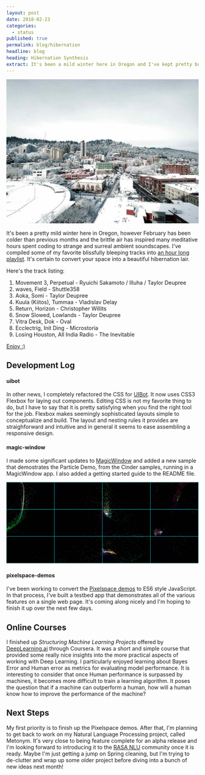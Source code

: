```yaml
---
layout: post
date: 2018-02-23
categories:
  - status
published: true
permalink: blog/hibernation
headline: blog
heading: Hibernation Synthesis
extract: It's been a mild winter here in Oregon and I've kept pretty busy a variety of projects on both work and play...
---
```


![Snowy view from my window](/assets/images/blog/hibernation.jpg)

It's been a pretty mild winter here in Oregon, however February has been colder than previous months and the brittle air has inspired many meditative hours spent coding to strange and surreal ambient soundscapes. I've compiled some of my favorite blissfully bleeping tracks into [an hour long playlist][google-playlist]. It's certain to convert your space into a beautiful hibernation lair.

Here's the track listing:
1. Movement 3, Perpetual - Ryuichi Sakamoto / Illuha / Taylor Deupree
1. waves, Field - Shuttle358
1. Aoka, Somi - Taylor Deupree
1. Kuula (Kiitos), Tummaa - Vladislav Delay
1. Return, Horizon - Christopher Willits
1. Snow Slowed, Lowlands - Taylor Deupree
1. Vitra Desk, Dok - Oval
1. Ecclectrig, Init Ding - Microstoria
1. Losing Houston, All India Radio - The Inevitable

[Enjoy :)][google-playlist]

## Development Log

#### uibot
In other news, I completely refactored the CSS for [UIBot][uibot]. It now uses CSS3 Flexbox for laying out components. Editing CSS is not my favorite thing to do, but I have to say that it is pretty satisfying when you find the right tool for the job. Flexbox makes seemingly sophisticated layouts simple to conceptualize and build. The layout and nesting rules it provides are straighforward and intuitive and in general it seems to ease assembling a responsive design.

#### magic-window
I made some significant updates to [MagicWindow][magic-window] and added a new sample that demostrates the Particle Demo, from the Cinder samples, running in a MagicWindow app. I also added a getting started guide to the README file.

![Image of the particle simulation](/assets/images/blog/magic-window-particle-demo.jpg)

#### pixelspace-demos
I've been working to convert the [Pixelspace demos][pixelspace-demos] to ES6 style JavaScript. In that process, I've built a testbed app that demonstrates all of the various features on a single web page. It's coming along nicely and I'm hoping to finish it up over the next few days.

## Online Courses
I finished up *Structuring Machine Learning Projects* offered by [DeepLearning.ai][deep-learning-ai] through Coursera. It was a short and simple course that provided some really nice insights into the more practical aspects of working with Deep Learning. I particularly enjoyed learning about Bayes Error and Human error as metrics for evaluating model performance. It is interesting to consider that once Human performance is surpassed by machines, it becomes more difficult to train a learning algorithm. It poses the question that if a machine can outperform a human, how will a human know how to improve the performance of the machine?

## Next Steps
My first priority is to finish up the Pixelspace demos. After that, I'm planning to get back to work on my Natural Language Processing project, called Metonym. It's very close to being feature complete for an alpha release and I'm looking forward to introducing it to the [RASA NLU][rasa] community once it is ready. Maybe I'm just getting a jump on Spring cleaning, but I'm trying to de-clutter and wrap up some older project before diving into a bunch of new ideas next month!

[google-playlist]:https://play.google.com/music/playlist/AMaBXyn6x3oCL62vXjK3GH0srTkql5V-Qq5nwFNr1ufLv4y8nahVq2HxYVdLrt-Fa49BbF_j2vUWWb24UFl6Jms_xpNgkuiYnw%3D%3D
[uibot]:https://github.com/jeremyfromearth/uibot
[magic-window]:https://github.com/jeremyfromearth/magic-window
[deep-learning-ai]:https://deeplearning.ai
[pixelspace-demos]:https://github.com/jeremyfromearth/pixelspace-demos
[rasa]:http://rasa.com
